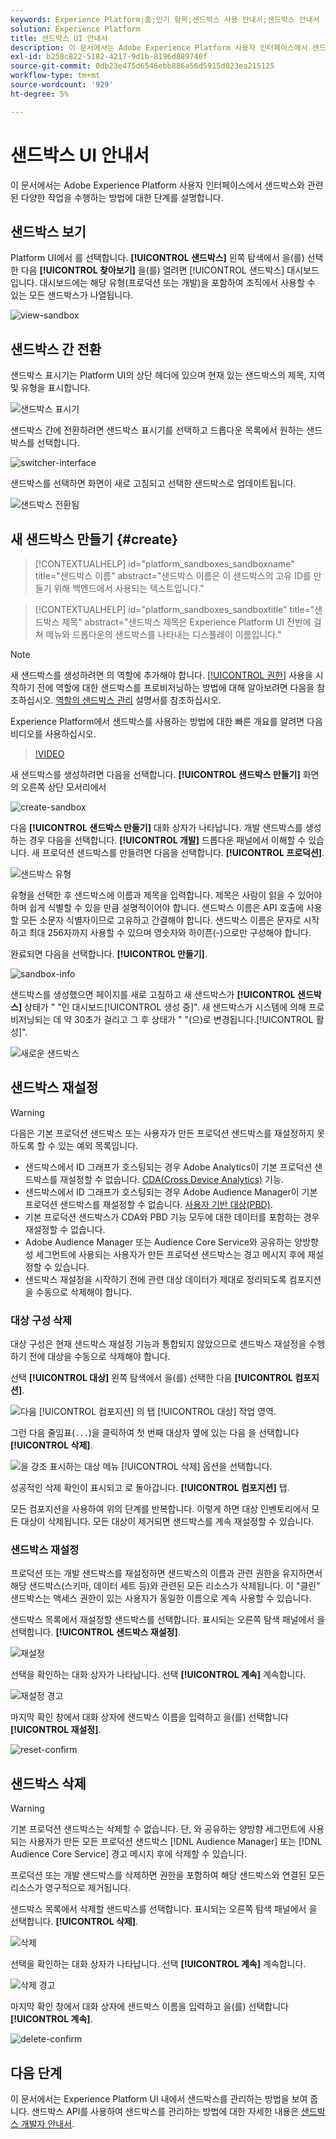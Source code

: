 ```yaml
---
keywords: Experience Platform;홈;인기 항목;샌드박스 사용 안내서;샌드박스 안내서
solution: Experience Platform
title: 샌드박스 UI 안내서
description: 이 문서에서는 Adobe Experience Platform 사용자 인터페이스에서 샌드박스와 관련된 다양한 작업을 수행하는 방법에 대한 단계를 설명합니다.
exl-id: b258c822-5182-4217-9d1b-8196d889740f
source-git-commit: 0db23e475d6546ebb886a56d5915d023ea215125
workflow-type: tm+mt
source-wordcount: '929'
ht-degree: 5%

---
```


# 샌드박스 UI 안내서

이 문서에서는 Adobe Experience Platform 사용자 인터페이스에서 샌드박스와 관련된 다양한 작업을 수행하는 방법에 대한 단계를 설명합니다.

## 샌드박스 보기

Platform UI에서 를 선택합니다. **[!UICONTROL 샌드박스]** 왼쪽 탐색에서 을(를) 선택한 다음 **[!UICONTROL 찾아보기]** 을(를) 열려면 [!UICONTROL 샌드박스] 대시보드입니다. 대시보드에는 해당 유형(프로덕션 또는 개발)을 포함하여 조직에서 사용할 수 있는 모든 샌드박스가 나열됩니다.

![view-sandbox](../images/ui/view-sandboxes.png)

## 샌드박스 간 전환

샌드박스 표시기는 Platform UI의 상단 헤더에 있으며 현재 있는 샌드박스의 제목, 지역 및 유형을 표시합니다.

![샌드박스 표시기](../images/ui/sandbox-indicator.png)

샌드박스 간에 전환하려면 샌드박스 표시기를 선택하고 드롭다운 목록에서 원하는 샌드박스를 선택합니다.

![switcher-interface](../images/ui/switcher-interface.png)

샌드박스를 선택하면 화면이 새로 고침되고 선택한 샌드박스로 업데이트됩니다.

![샌드박스 전환됨](../images/ui/sandbox-switched.png)

## 새 샌드박스 만들기 {#create}

>[!CONTEXTUALHELP]
>id="platform_sandboxes_sandboxname"
>title="샌드박스 이름"
>abstract="샌드박스 이름은 이 샌드박스의 고유 ID를 만들기 위해 백엔드에서 사용되는 텍스트입니다."

>[!CONTEXTUALHELP]
>id="platform_sandboxes_sandboxtitle"
>title="샌드박스 제목"
>abstract="샌드박스 제목은 Experience Platform UI 전반에 걸쳐 메뉴와 드롭다운의 샌드박스를 나타내는 디스플레이 이름입니다."

>[!NOTE]
>
>새 샌드박스를 생성하려면 의 역할에 추가해야 합니다. [[!UICONTROL 권한]](../../access-control/abac/ui/permissions.md) 사용을 시작하기 전에 역할에 대한 샌드박스를 프로비저닝하는 방법에 대해 알아보려면 다음을 참조하십시오. [역할의 샌드박스 관리](../../access-control/abac/ui/permissions.md#managing-sandboxes-for-role) 설명서를 참조하십시오.

Experience Platform에서 샌드박스를 사용하는 방법에 대한 빠른 개요를 알려면 다음 비디오를 사용하십시오.

>[!VIDEO](https://video.tv.adobe.com/v/29838/?quality=12&learn=on)

새 샌드박스를 생성하려면 다음을 선택합니다. **[!UICONTROL 샌드박스 만들기]** 화면의 오른쪽 상단 모서리에서

![create-sandbox](../images/ui/create-sandbox.png)

다음 **[!UICONTROL 샌드박스 만들기]** 대화 상자가 나타납니다. 개발 샌드박스를 생성하는 경우 다음을 선택합니다. **[!UICONTROL 개발]** 드롭다운 패널에서 이해할 수 있습니다. 새 프로덕션 샌드박스를 만들려면 다음을 선택합니다. **[!UICONTROL 프로덕션]**.

![샌드박스 유형](../images/ui/sandbox-type.png)

유형을 선택한 후 샌드박스에 이름과 제목을 입력합니다. 제목은 사람이 읽을 수 있어야 하며 쉽게 식별할 수 있을 만큼 설명적이어야 합니다. 샌드박스 이름은 API 호출에 사용할 모든 소문자 식별자이므로 고유하고 간결해야 합니다. 샌드박스 이름은 문자로 시작하고 최대 256자까지 사용할 수 있으며 영숫자와 하이픈(-)으로만 구성해야 합니다.

완료되면 다음을 선택합니다. **[!UICONTROL 만들기]**.

![sandbox-info](../images/ui/sandbox-info.png)

샌드박스를 생성했으면 페이지를 새로 고침하고 새 샌드박스가 **[!UICONTROL 샌드박스]** 상태가 &quot; &quot;인 대시보드[!UICONTROL 생성 중]&quot;. 새 샌드박스가 시스템에 의해 프로비저닝되는 데 약 30초가 걸리고 그 후 상태가 &quot; &quot;(으)로 변경됩니다.[!UICONTROL 활성]&quot;.

![새로운 샌드박스](../images/ui/new-sandbox.png)

## 샌드박스 재설정

>[!WARNING]
>
>다음은 기본 프로덕션 샌드박스 또는 사용자가 만든 프로덕션 샌드박스를 재설정하지 못하도록 할 수 있는 예외 목록입니다.
>* 샌드박스에서 ID 그래프가 호스팅되는 경우 Adobe Analytics이 기본 프로덕션 샌드박스를 재설정할 수 없습니다. [CDA(Cross Device Analytics)](https://experienceleague.adobe.com/docs/analytics/components/cda/overview.html) 기능.
>* 샌드박스에서 ID 그래프가 호스팅되는 경우 Adobe Audience Manager이 기본 프로덕션 샌드박스를 재설정할 수 없습니다. [사용자 기반 대상(PBD)](https://experienceleague.adobe.com/docs/audience-manager/user-guide/features/destinations/people-based/people-based-destinations-overview.html).
>* 기본 프로덕션 샌드박스가 CDA와 PBD 기능 모두에 대한 데이터를 포함하는 경우 재설정할 수 없습니다.
>* Adobe Audience Manager 또는 Audience Core Service와 공유하는 양방향성 세그먼트에 사용되는 사용자가 만든 프로덕션 샌드박스는 경고 메시지 후에 재설정할 수 있습니다.
>* 샌드박스 재설정을 시작하기 전에 관련 대상 데이터가 제대로 정리되도록 컴포지션을 수동으로 삭제해야 합니다.

### 대상 구성 삭제

대상 구성은 현재 샌드박스 재설정 기능과 통합되지 않았으므로 샌드박스 재설정을 수행하기 전에 대상을 수동으로 삭제해야 합니다.

선택 **[!UICONTROL 대상]** 왼쪽 탐색에서 을(를) 선택한 다음 **[!UICONTROL 컴포지션]**.

![다음 [!UICONTROL 컴포지션] 의 탭 [!UICONTROL 대상] 작업 영역.](../images/ui/audiences.png)

그런 다음 줄임표(`...`)을 클릭하여 첫 번째 대상자 옆에 있는 다음 을 선택합니다 **[!UICONTROL 삭제]**.

![을 강조 표시하는 대상 메뉴 [!UICONTROL 삭제] 옵션을 선택합니다.](../images/ui/delete-composition.png)

성공적인 삭제 확인이 표시되고 로 돌아갑니다. **[!UICONTROL 컴포지션]** 탭.

모든 컴포지션을 사용하여 위의 단계를 반복합니다. 이렇게 하면 대상 인벤토리에서 모든 대상이 삭제됩니다. 모든 대상이 제거되면 샌드박스를 계속 재설정할 수 있습니다.

### 샌드박스 재설정

프로덕션 또는 개발 샌드박스를 재설정하면 샌드박스의 이름과 관련 권한을 유지하면서 해당 샌드박스(스키마, 데이터 세트 등)와 관련된 모든 리소스가 삭제됩니다. 이 &quot;클린&quot; 샌드박스는 액세스 권한이 있는 사용자가 동일한 이름으로 계속 사용할 수 있습니다.

샌드박스 목록에서 재설정할 샌드박스를 선택합니다. 표시되는 오른쪽 탐색 패널에서 을 선택합니다. **[!UICONTROL 샌드박스 재설정]**.

![재설정](../images/ui/reset.png)

선택을 확인하는 대화 상자가 나타납니다. 선택 **[!UICONTROL 계속]** 계속합니다.

![재설정 경고](../images/ui/reset-warning.png)

마지막 확인 창에서 대화 상자에 샌드박스 이름을 입력하고 을(를) 선택합니다 **[!UICONTROL 재설정]**.

![reset-confirm](../images/ui/reset-confirm.png)

## 샌드박스 삭제

>[!WARNING]
>
>기본 프로덕션 샌드박스는 삭제할 수 없습니다. 단, 와 공유하는 양방향 세그먼트에 사용되는 사용자가 만든 모든 프로덕션 샌드박스 [!DNL Audience Manager] 또는 [!DNL Audience Core Service] 경고 메시지 후에 삭제할 수 있습니다.

프로덕션 또는 개발 샌드박스를 삭제하면 권한을 포함하여 해당 샌드박스와 연결된 모든 리소스가 영구적으로 제거됩니다.

샌드박스 목록에서 삭제할 샌드박스를 선택합니다. 표시되는 오른쪽 탐색 패널에서 을 선택합니다. **[!UICONTROL 삭제]**.

![삭제](../images/ui/delete.png)

선택을 확인하는 대화 상자가 나타납니다. 선택 **[!UICONTROL 계속]** 계속합니다.

![삭제 경고](../images/ui/delete-warning.png)

마지막 확인 창에서 대화 상자에 샌드박스 이름을 입력하고 을(를) 선택합니다  **[!UICONTROL 계속]**.

![delete-confirm](../images/ui/delete-confirm.png)

## 다음 단계

이 문서에서는 Experience Platform UI 내에서 샌드박스를 관리하는 방법을 보여 줍니다. 샌드박스 API를 사용하여 샌드박스를 관리하는 방법에 대한 자세한 내용은 [샌드박스 개발자 안내서](../api/getting-started.md).

